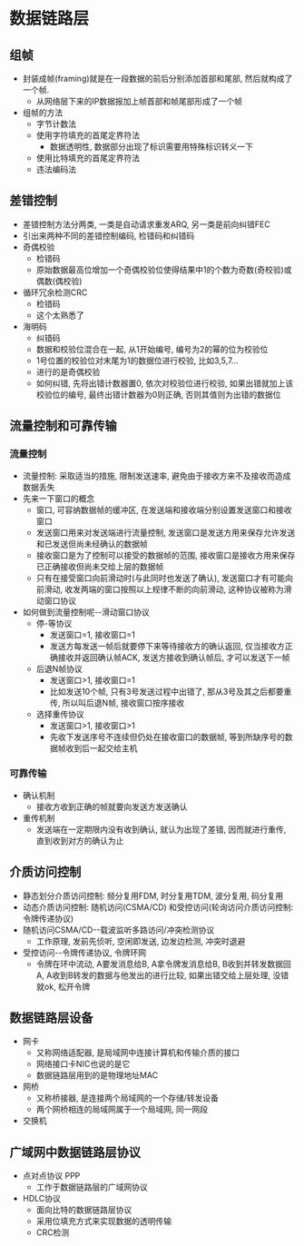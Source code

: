 # 数据链路层

## 组帧
- 封装成帧(framing)就是在一段数据的前后分别添加首部和尾部, 然后就构成了一个帧.
    - 从网络层下来的IP数据报加上帧首部和帧尾部形成了一个帧
- 组帧的方法
    - 字节计数法
    - 使用字符填充的首尾定界符法
        - 数据透明性, 数据部分出现了标识需要用特殊标识转义一下
    - 使用比特填充的首尾定界符法
    - 违法编码法

## 差错控制
- 差错控制方法分两类, 一类是自动请求重发ARQ, 另一类是前向纠错FEC
- 引出来两种不同的差错控制编码, 检错码和纠错码
- 奇偶校验
    - 检错码
    - 原始数据最高位增加一个奇偶校验位使得结果中1的个数为奇数(奇校验)或偶数(偶校验)
- 循环冗余检测CRC
    - 检错码
    - 这个太熟悉了  
- 海明码
    - 纠错码
    - 数据和校验位混合在一起, 从1开始编号, 编号为2的幂的位为校验位
    - 1号位置的校验位对末尾为1的数据位进行校验, 比如3,5,7...
    - 进行的是奇偶校验
    - 如何纠错, 先将出错计数器置0, 依次对校验位进行校验, 如果出错就加上该校验位的编号, 最终出错计数器为0则正确, 否则其值则为出错的数据位

## 流量控制和可靠传输
### 流量控制
- 流量控制: 采取适当的措施, 限制发送速率, 避免由于接收方来不及接收而造成数据丢失
- 先来一下窗口的概念
    - 窗口, 可容纳数据帧的缓冲区, 在发送端和接收端分别设置发送窗口和接收窗口
    - 发送窗口用来对发送端进行流量控制, 发送窗口是发送方用来保存允许发送和已发送但尚未经确认的数据帧
    - 接收窗口是为了控制可以接受的数据帧的范围, 接收窗口是接收方用来保存已正确接收但尚未交给上层的数据帧
    - 只有在接受窗口向前滑动时(与此同时也发送了确认), 发送窗口才有可能向前滑动, 收发两端的窗口按照以上规律不断的向前滑动, 这种协议被称为滑动窗口协议
- 如何做到流量控制呢--滑动窗口协议
    - 停-等协议
        - 发送窗口=1, 接收窗口=1
        - 发送方每发送一帧后就要停下来等待接收方的确认返回, 仅当接收方正确接收并返回确认帧ACK, 发送方接收到确认帧后, 才可以发送下一帧
    - 后退N帧协议
        - 发送窗口>1, 接收窗口=1
        - 比如发送10个帧, 只有3号发送过程中出错了, 那从3号及其之后都要重传, 所以叫后退N帧, 接收窗口按序接收
    - 选择重传协议
        - 发送窗口>1, 接收窗口>1
        - 先收下发送序号不连续但仍处在接收窗口的数据帧, 等到所缺序号的数据帧收到后一起交给主机

### 可靠传输
- 确认机制
    - 接收方收到正确的帧就要向发送方发送确认
- 重传机制
    - 发送端在一定期限内没有收到确认, 就认为出现了差错, 因而就进行重传, 直到收到对方的确认为止

## 介质访问控制
- 静态划分介质访问控制: 频分复用FDM, 时分复用TDM, 波分复用, 码分复用
- 动态介质访问控制: 随机访问(CSMA/CD) 和受控访问(轮询访问介质访问控制: 令牌传递协议)
- 随机访问CSMA/CD--载波监听多路访问/冲突检测协议
    - 工作原理, 发前先侦听, 空闲即发送, 边发边检测, 冲突时退避
- 受控访问--令牌传递协议, 令牌环网
    - 令牌在环中流动, A要发消息给B, A拿令牌发消息给B, B收到并转发数据回A, A收到B转发的数据与他发出的进行比较, 如果出错交给上层处理, 没错就ok, 松开令牌

## 数据链路层设备
- 网卡
    - 又称网络适配器, 是局域网中连接计算机和传输介质的接口
    - 网络接口卡NIC也说的是它
    - 数据链路层用到的是物理地址MAC
- 网桥
    - 又称桥接器, 是连接两个局域网的一个存储/转发设备
    - 两个网桥相连的局域网属于一个局域网, 同一网段
- 交换机

## 广域网中数据链路层协议
- 点对点协议 PPP
    - 工作于数据链路层的广域网协议
- HDLC协议
    - 面向比特的数据链路层协议
    - 采用位填充方式来实现数据的透明传输
    - CRC检测